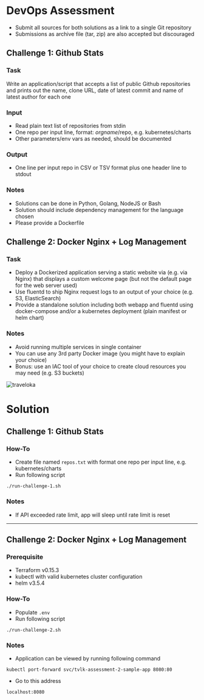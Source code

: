 # DevOps Assessment
- Submit all sources for both solutions as a link to a single Git repository
- Submissions as archive file (tar, zip) are also accepted but discouraged
## Challenge 1: Github Stats
### Task
Write an application/script that accepts a list of public Github repositories and prints out
the name, clone URL, date of latest commit and name of latest author for each one
### Input
- Read plain text list of repositories from stdin
- One repo per input line, format: $orgname/$repo, e.g. kubernetes/charts
- Other parameters/env vars as needed, should be documented
### Output
- One line per input repo in CSV or TSV format plus one header line to stdout
### Notes
- Solutions can be done in Python, Golang, NodeJS or Bash
- Solution should include dependency management for the language chosen
- Please provide a Dockerfile
## Challenge 2: Docker Nginx + Log Management
### Task
- Deploy a Dockerized application serving a static website via (e.g. via Nginx) that displays
a custom welcome page (but not the default page for the web server used)
- Use fluentd to ship Nginx request logs to an output of your choice (e.g. S3,
ElasticSearch)
- Provide a standalone solution including both webapp and fluentd using docker-compose
and/or a kubernetes deployment (plain manifest or helm chart)
### Notes
- Avoid running multiple services in single container
- You can use any 3rd party Docker image (you might have to explain your choice)
- Bonus: use an IAC tool of your choice to create cloud resources you may need (e.g. S3
buckets)

![traveloka](https://ik.imagekit.io/tvlk/blog/2020/01/Traveloka_Primary_Logo.png?tr=dpr-1,w-675)
# Solution
## Challenge 1: Github Stats
### How-To
- Create file named `repos.txt` with format one repo per input line, e.g. kubernetes/charts
- Run following script
```
./run-challenge-1.sh
```
### Notes
- If API exceeded rate limit, app will sleep until rate limit is reset

---
## Challenge 2: Docker Nginx + Log Management
### Prerequisite
- Terraform v0.15.3
- kubectl with valid kubernetes cluster configuration
- helm v3.5.4
### How-To
- Populate `.env`
- Run following script
```
./run-challenge-2.sh
```

### Notes
- Application can be viewed by running following command
```
kubectl port-forward svc/tvlk-assessment-2-sample-app 8080:80
```
- Go to this address
```
localhost:8080
``` 